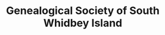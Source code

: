 ---
layout: repo
title: "Genealogical Society of South Whidbey Island"
id: 25621
permalink: repos/25621/
---